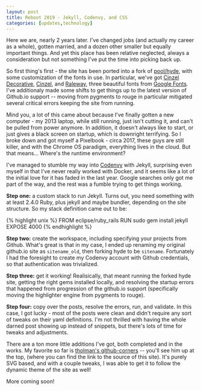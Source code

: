 ```yaml
---
layout: post
title: Reboot 2019 - Jekyll, Codenvy, and CSS
categories: [updates,technology]
---
```


Here we are, nearly 2 years later. I've changed jobs (and actually my career as a whole), gotten married, and a dozen other smaller but equally important things. And yet this place has been relative neglected, always a consideration but not something I've put the time into picking back up.

So first thing's first - the site has been ported into a fork of [pool/hyde](https://github.com/poole/hyde), with some customization of the fonts in use. In particular, we've got [Cinzel Decorative](https://fonts.google.com/selection?selection.family=Cinzel+Decorative), [Cinzel](https://fonts.google.com/selection?selection.family=Cinzel), and [Raleway](https://fonts.google.com/selection?selection.family=Raleway), three beautiful fonts from [Google Fonts](https://fonts.google.com). I've additionaly made some shifts to get things up to the latest version of Github.io support -- moving from pygments to rouge in particular mitigated several critical errors keeping the site from running.

Mind you, a lot of this came about because I've finally gotten a new computer - my 2013 laptop, while still running, just isn't cutting it, and can't be pulled from power anymore. In addition, it doesn't always like to start, or just gives a black screen on startup, which is downright terrifying. So I broke down and got myself a Pixelbook - circa 2017, these guys are still killer, and with the Chrome OS paradigm, everything lives in the cloud. But that means... Where's the runtime environment?

I've managed to stumble my way into [Codenvy](https://codenvy.io) with Jekyll, surprising even myself in that I've never really worked with Docker, and it seems like a lot of the initial love for it has faded in the last year. Google searches only got me part of the way, and the rest was a fumble trying to get things working.

**Step one:** a custom stack to run Jekyll. Turns out, you need something with at least 2.4.0 Ruby, plus jekyll and maybe bundler, depending on the site structure. So my stack definition came out to be:

{% highlight unix %}
FROM eclipse/ruby_rails
RUN sudo gem install jekyll
EXPOSE 4000
{% endhighlight %}

**Step two:** create the workspace, including specifying your projects from Github. What's great is that in my case, I ended up renaming my original github.io site as `sitename_old`, then forking hyde to be `sitename`. Fortunately I had the foresight to create my Codenvy account with Github credentials, so that authentication was trivialized.

**Step three:** get it working! Realisically, that meant running the forked hyde site, getting the right gems installed locally, and resolving the startup errors that happened from progression of the github.io support (specifically moving the highlighter engine from pygments to rouge).

**Step four:** copy over the posts, resolve the errors, run, and validate. In this case, I got lucky - most of the posts were clean and didn't require any sort of tweaks on their yaml definitions. I'm not thrilled with having the whole darned post showing up instead of snippets, but there's lots of time for tweaks and adjustments.

There are a ton more little additions I've got, both completed and in the works. My favorite so far is [tholman's github-corners](https://github.com/tholman/github-corners) -- you'll see him up at the top, (where you can find the link to the source of this site). It's purely SVG based, and with a couple tweaks, I was able to get it to follow the dynamic theme of the site as well!

More coming soon!
